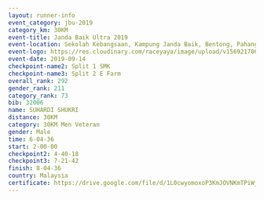 ```yaml
---
layout: runner-info 
event_category: jbu-2019 
category_km: 30KM 
event-title: Janda Baik Ultra 2019  
event-location: Sekolah Kebangsaan, Kampung Janda Baik, Bentong, Pahang, Malaysia 
event-logo: https://res.cloudinary.com/raceyaya/image/upload/v1569217009/logo/janda-baik_vch1pc.jpg 
event-date: 2019-09-14 
checkpoint-name2: Split 1 SMK 
checkpoint-name3: Split 2 E Farm 
overall_rank: 292
gender_rank: 211
category_rank: 73
bib: 32006
name: SUHARDI SHUKRI
distance: 30KM
category: 30KM Men Veteran
gender: Male
time: 6-04-36
start: 2-00-00
checkpoint2: 4-40-18
checkpoint3: 7-21-42
finish: 8-04-36
country: Malaysia
certificate: https://drive.google.com/file/d/1L0cwyomoxoP3KmJOVNKmTPiWjwysR4Cx/view?usp=sharing
---
```

